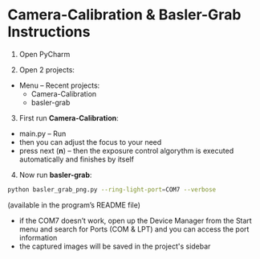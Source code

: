 # Camera-Calibration & Basler-Grab Instructions

1. Open PyCharm

2.	Open 2 projects:
- Menu – Recent projects:
    - Camera-Calibration
    - basler-grab

3.	First run **Camera-Calibration**:
- main.py – Run
- then you can adjust the focus to your need
- press next (**n**) – then the exposure control algorythm is executed automatically and finishes by itself

4. Now run **basler-grab**:

```sh
python basler_grab_png.py --ring-light-port=COM7 --verbose
```
(available in the program’s README file)

- if the COM7 doesn’t work, open up the Device Manager from the Start menu and search for Ports (COM & LPT) and you can access the port information
- the captured images will be saved in the project's sidebar
